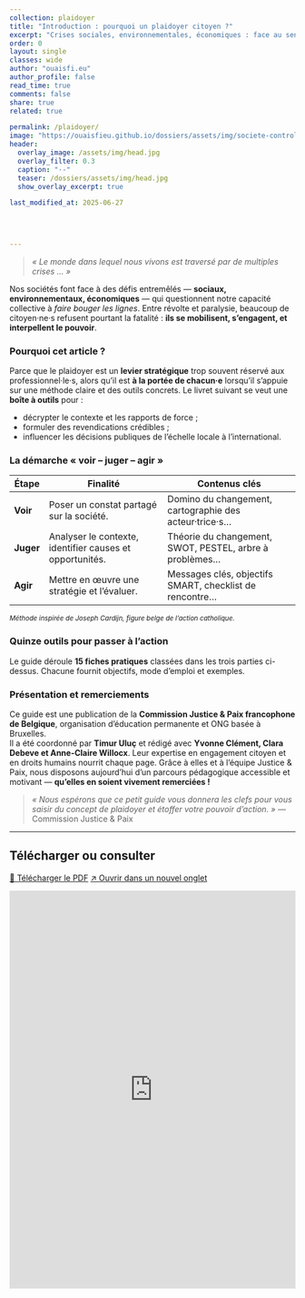 ```yaml
---
collection: plaidoyer
title: "Introduction : pourquoi un plaidoyer citoyen ?"
excerpt: "Crises sociales, environnementales, économiques : face au sentiment d’impuissance, la Commission Justice & Paix propose quinze outils pour passer de l’indignation à l’action publique. Découvrons la démarche « voir – juger – agir » et remercions chaleureusement ses auteur·e·s."
order: 0
layout: single
classes: wide
author: "ouaisfi.eu"
author_profile: false
read_time: true
comments: false
share: true
related: true

permalink: /plaidoyer/
image: "https://ouaisfieu.github.io/dossiers/assets/img/societe-controle-frictions.jpg"
header:
  overlay_image: /assets/img/head.jpg
  overlay_filter: 0.3
  caption: "·-"
  teaser: /dossiers/assets/img/head.jpg
  show_overlay_excerpt: true

last_modified_at: 2025-06-27


  
  
---
```


> *« Le monde dans lequel nous vivons est traversé par de multiples crises … »*

Nos sociétés font face à des défis entremêlés — **sociaux, environnementaux, économiques** — qui questionnent notre capacité collective à *faire bouger les lignes*. Entre révolte et paralysie, beaucoup de citoyen·ne·s refusent pourtant la fatalité : **ils se mobilisent, s’engagent, et interpellent le pouvoir**.

### Pourquoi cet article ?

Parce que le plaidoyer est un **levier stratégique** trop souvent réservé aux professionnel·le·s, alors qu’il est **à la portée de chacun·e** lorsqu’il s’appuie sur une méthode claire et des outils concrets. Le livret suivant se veut une **boîte à outils** pour :

* décrypter le contexte et les rapports de force ;
* formuler des revendications crédibles ;
* influencer les décisions publiques de l’échelle locale à l’international.

### La démarche « voir – juger – agir »

| Étape | Finalité | Contenus clés |
|-------|----------|--------------|
| **Voir** | Poser un constat partagé sur la société. | Domino du changement, cartographie des acteur·trice·s… |
| **Juger** | Analyser le contexte, identifier causes et opportunités. | Théorie du changement, SWOT, PESTEL, arbre à problèmes… |
| **Agir** | Mettre en œuvre une stratégie et l’évaluer. | Messages clés, objectifs SMART, checklist de rencontre… |

<small>*Méthode inspirée de Joseph Cardijn, figure belge de l’action catholique.*</small>

### Quinze outils pour passer à l’action

Le guide déroule **15 fiches pratiques** classées dans les trois parties ci-dessus. Chacune fournit objectifs, mode d’emploi et exemples.

### Présentation et remerciements

Ce guide est une publication de la **Commission Justice & Paix francophone de Belgique**, organisation d’éducation permanente et ONG basée à Bruxelles.  
Il a été coordonné par **Timur Uluç** et rédigé avec **Yvonne Clément, Clara Debeve et Anne-Claire Willocx**. Leur expertise en engagement citoyen et en droits humains nourrit chaque page. Grâce à elles et à l’équipe Justice & Paix, nous disposons aujourd’hui d’un parcours pédagogique accessible et motivant — **qu’elles en soient vivement remerciées !**

> *« Nous espérons que ce petit guide vous donnera les clefs pour vous saisir du concept de plaidoyer et étoffer votre pouvoir d’action. »* — Commission Justice & Paix

---

## Télécharger ou consulter

<p>
  <a class="btn btn--primary" href="dossier.pdf">💾 Télécharger le PDF</a>
  <a class="btn btn--info" href="dossier.pdf" target="_blank" rel="noopener">↗️ Ouvrir dans un nouvel onglet</a>
</p>

<!-- Lecteur PDF natif du navigateur -->
<iframe
  src="https://ouaisfieu.github.io/dossiers/plaidoyer/dossier.pdf#toolbar=1"
  width="100%"
  height="700"
  style="border:none;"
  loading="lazy">
</iframe>
